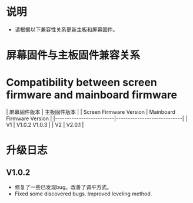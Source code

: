 # 说明
- 请根据以下兼容性关系更新主板和屏幕固件。

# 屏幕固件与主板固件兼容关系
# Compatibility between screen firmware and mainboard firmware

| 屏幕固件版本 | 主板固件版本 |
| Screen Firmware Version | Mainboard Firmware Version |
|-------------------------|----------------------------|
|           V1            |        V1.0.2 V1.0.3       |
|           V2            |          V2.0.1            |


# 升级日志
## V1.0.2
- 修复了一些已发现bug。改善了调平方式。
- Fixed some discovered bugs. Improved leveling method.

